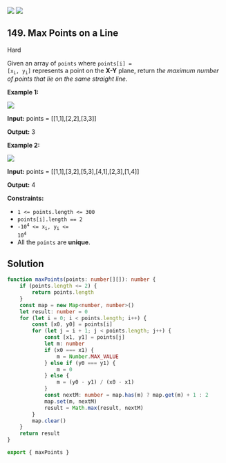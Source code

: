 [![](https://img.shields.io/github/stars/LeetCode-in-TypeScript/LeetCode-in-TypeScript?label=Stars&style=flat-square)](https://github.com/LeetCode-in-TypeScript/LeetCode-in-TypeScript)
[![](https://img.shields.io/github/forks/LeetCode-in-TypeScript/LeetCode-in-TypeScript?label=Fork%20me%20on%20GitHub%20&style=flat-square)](https://github.com/LeetCode-in-TypeScript/LeetCode-in-TypeScript/fork)

## 149\. Max Points on a Line

Hard

Given an array of `points` where <code>points[i] = [x<sub>i</sub>, y<sub>i</sub>]</code> represents a point on the **X-Y** plane, return _the maximum number of points that lie on the same straight line_.

**Example 1:**

![](https://assets.leetcode.com/uploads/2021/02/25/plane1.jpg)

**Input:** points = \[\[1,1],[2,2],[3,3]]

**Output:** 3 

**Example 2:**

![](https://assets.leetcode.com/uploads/2021/02/25/plane2.jpg)

**Input:** points = \[\[1,1],[3,2],[5,3],[4,1],[2,3],[1,4]]

**Output:** 4 

**Constraints:**

*   `1 <= points.length <= 300`
*   `points[i].length == 2`
*   <code>-10<sup>4</sup> <= x<sub>i</sub>, y<sub>i</sub> <= 10<sup>4</sup></code>
*   All the `points` are **unique**.

## Solution

```typescript
function maxPoints(points: number[][]): number {
    if (points.length <= 2) {
        return points.length
    }
    const map = new Map<number, number>()
    let result: number = 0
    for (let i = 0; i < points.length; i++) {
        const [x0, y0] = points[i]
        for (let j = i + 1; j < points.length; j++) {
            const [x1, y1] = points[j]
            let m: number
            if (x0 === x1) {
                m = Number.MAX_VALUE
            } else if (y0 === y1) {
                m = 0
            } else {
                m = (y0 - y1) / (x0 - x1)
            }
            const nextM: number = map.has(m) ? map.get(m) + 1 : 2
            map.set(m, nextM)
            result = Math.max(result, nextM)
        }
        map.clear()
    }
    return result
}

export { maxPoints }
```